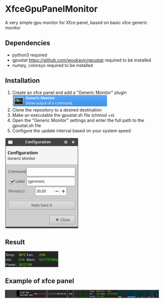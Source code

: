 # XfceGpuPanelMonitor
A very simple gpu monitor for Xfce panel, based on basic xfce generic monitor

## Dependencies
* python3 required
* gpustat https://github.com/wookayin/gpustat required to be installed
* numpy, colorsys required to be installed

## Installation
1) Create an xfce panel and add a "Generic Monitor" plugin
![Example 1](/images/GenericMonitor.png)
2) Clone the repository to a desired destination
3) Make an executable the gpustat.sh file (chmod +x)
4) Open the "Generic Monitor" settings and enter the full path to the gpustat.sh file
5) Configure the update interval based on your system speed

![Example 2](/images/GenericMonitorExample.png)

## Result
![Example result](/images/Monitor.png)

## Example of xfce panel
![Example result](/images/Example.png)

